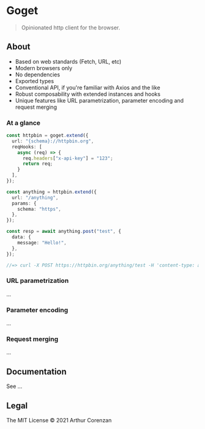 # Goget

> Opinionated http client for the browser.

## About

- Based on web standards (Fetch, URL, etc)
- Modern browsers only
- No dependencies
- Exported types
- Conventional API, if you're familiar with Axios and the like
- Robust composability with extended instances and hooks
- Unique features like URL parametrization, parameter encoding and request merging

### At a glance

```typescript
const httpbin = goget.extend({
  url: "{schema}://httpbin.org",
  reqHooks: [
    async (req) => {
      req.headers["x-api-key"] = "123";
      return req;
    }
  ],
});

const anything = httpbin.extend({
  url: "/anything",
  params: {
    schema: "https",
  },
});

const resp = await anything.post("test", {
  data: {
    message: "Hello!",
  },
});

//=> curl -X POST https://httpbin.org/anything/test -H 'content-type: application/json' -H 'x-api-key: 123' -d '{"message":"Hello!"}'
```

### URL parametrization

...

### Parameter encoding

...

### Request merging

...

## Documentation

See ...

## Legal

The MIT License © 2021 Arthur Corenzan

```

```
